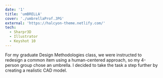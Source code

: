 ```yaml
---
date: '1'
title: 'umBRELLA'
cover: './umbrellaProf.JPG'
external: 'https://halcyon-theme.netlify.com/'
tech:
  - Sharpr3D
  - Illustrator
  - Keyshot 10
---
```


For my graduate Design Methodologies class, we were instructed to redesign a common item using a human-centered approach, so my 4-person group chose an umbrella. I decided to take the task a step further by creating a realistic CAD model.
